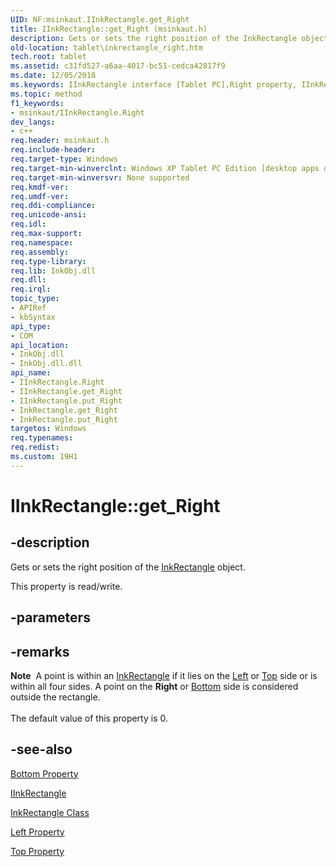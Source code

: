 ```yaml
---
UID: NF:msinkaut.IInkRectangle.get_Right
title: IInkRectangle::get_Right (msinkaut.h)
description: Gets or sets the right position of the InkRectangle object.
old-location: tablet\inkrectangle_right.htm
tech.root: tablet
ms.assetid: c31fd527-a6aa-4017-bc51-cedca42817f9
ms.date: 12/05/2018
ms.keywords: IInkRectangle interface [Tablet PC],Right property, IInkRectangle.Right, IInkRectangle.get_Right, IInkRectangle::Right, IInkRectangle::get_Right, IInkRectangle::put_Right, InkRectangle.get_Right, InkRectangle.put_Right, Right property [Tablet PC], Right property [Tablet PC],IInkRectangle interface, c31fd527-a6aa-4017-bc51-cedca42817f9, get_Right, msinkaut/IInkRectangle::Right, msinkaut/IInkRectangle::get_Right, msinkaut/IInkRectangle::put_Right, put_Right, tablet.inkrectangle_right
ms.topic: method
f1_keywords:
- msinkaut/IInkRectangle.Right
dev_langs:
- c++
req.header: msinkaut.h
req.include-header: 
req.target-type: Windows
req.target-min-winverclnt: Windows XP Tablet PC Edition [desktop apps only]
req.target-min-winversvr: None supported
req.kmdf-ver: 
req.umdf-ver: 
req.ddi-compliance: 
req.unicode-ansi: 
req.idl: 
req.max-support: 
req.namespace: 
req.assembly: 
req.type-library: 
req.lib: InkObj.dll
req.dll: 
req.irql: 
topic_type:
- APIRef
- kbSyntax
api_type:
- COM
api_location:
- InkObj.dll
- InkObj.dll.dll
api_name:
- IInkRectangle.Right
- IInkRectangle.get_Right
- IInkRectangle.put_Right
- InkRectangle.get_Right
- InkRectangle.put_Right
targetos: Windows
req.typenames: 
req.redist: 
ms.custom: 19H1
---
```


# IInkRectangle::get_Right


## -description



Gets or sets the right position of the <a href="https://docs.microsoft.com/windows/desktop/tablet/inkrectangle-class">InkRectangle</a> object.



This property is read/write.


## -parameters


## -remarks



<div class="alert"><b>Note</b>  A point is within an <a href="https://docs.microsoft.com/windows/desktop/tablet/inkrectangle-class">InkRectangle</a> if it lies on the <a href="https://docs.microsoft.com/windows/desktop/api/msinkaut/nf-msinkaut-iinkrectangle-get_left">Left</a> or <a href="https://docs.microsoft.com/windows/desktop/api/msinkaut/nf-msinkaut-iinkrectangle-get_top">Top</a> side or is within all four sides. A point on the <b>Right</b> or <a href="https://docs.microsoft.com/windows/desktop/api/msinkaut/nf-msinkaut-iinkrectangle-get_bottom">Bottom</a> side is considered outside the rectangle.</div>
<div> </div>
The default value of this property is 0.




## -see-also




<a href="https://docs.microsoft.com/windows/desktop/api/msinkaut/nf-msinkaut-iinkrectangle-get_bottom">Bottom Property</a>



<a href="https://msdn.microsoft.com/en-us/library/Mt846804(v=VS.85).aspx">IInkRectangle</a>



<a href="https://docs.microsoft.com/windows/desktop/tablet/inkrectangle-class">InkRectangle Class</a>



<a href="https://docs.microsoft.com/windows/desktop/api/msinkaut/nf-msinkaut-iinkrectangle-get_left">Left Property</a>



<a href="https://docs.microsoft.com/windows/desktop/api/msinkaut/nf-msinkaut-iinkrectangle-get_top">Top Property</a>
 

 

